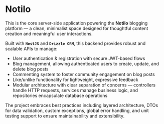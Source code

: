 # Notilo

This is the core server-side application powering the **Notilo** blogging platform — a clean, minimalist space designed for thoughtful content creation and meaningful user interactions.

Built with **`NestJS`** and **`Drizzle ORM`**, this backend provides robust and scalable APIs to manage:

- User authentication & registration with secure JWT-based flows
- Blog management, allowing authenticated users to create, update, and delete blog posts
- Commenting system to foster community engagement on blog posts
- Like/unlike functionality for lightweight, expressive feedback
- Modular architecture with clear separation of concerns — controllers handle HTTP requests, services manage business logic, and repositories encapsulate database operations

The project embraces best practices including layered architecture, DTOs for data validation, custom exceptions, global error handling, and unit testing support to ensure maintainability and extensibility.
